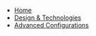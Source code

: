 - [Home](/)
- [Design & Technologies](/design_and_technologies.md)
- [Advanced Configurations](/advanced_configurations.md)
